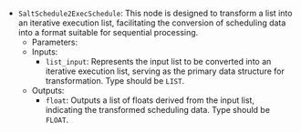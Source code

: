 - `SaltSchedule2ExecSchedule`: This node is designed to transform a list into an iterative execution list, facilitating the conversion of scheduling data into a format suitable for sequential processing.
    - Parameters:
    - Inputs:
        - `list_input`: Represents the input list to be converted into an iterative execution list, serving as the primary data structure for transformation. Type should be `LIST`.
    - Outputs:
        - `float`: Outputs a list of floats derived from the input list, indicating the transformed scheduling data. Type should be `FLOAT`.
